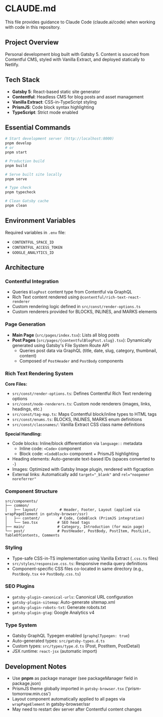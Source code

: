 # CLAUDE.md

This file provides guidance to Claude Code (claude.ai/code) when working with code in this repository.

## Project Overview

Personal development blog built with Gatsby 5. Content is sourced from Contentful CMS, styled with Vanilla Extract, and deployed statically to Netlify.

## Tech Stack

- **Gatsby 5**: React-based static site generator
- **Contentful**: Headless CMS for blog posts and asset management
- **Vanilla Extract**: CSS-in-TypeScript styling
- **PrismJS**: Code block syntax highlighting
- **TypeScript**: Strict mode enabled

## Essential Commands

```bash
# Start development server (http://localhost:8000)
pnpm develop
# or
pnpm start

# Production build
pnpm build

# Serve built site locally
pnpm serve

# Type check
pnpm typecheck

# Clean Gatsby cache
pnpm clean
```

## Environment Variables

Required variables in `.env` file:
- `CONTENTFUL_SPACE_ID`
- `CONTENTFUL_ACCESS_TOKEN`
- `GOOGLE_ANALYTICS_ID`

## Architecture

### Contentful Integration

- Queries `BlogPost` content type from Contentful via GraphQL
- Rich Text content rendered using `@contentful/rich-text-react-renderer`
- Custom rendering logic defined in `src/const/render-options.ts`
- Custom renderers provided for BLOCKS, INLINES, and MARKS elements

### Page Generation

- **Main Page** (`src/pages/index.tsx`): Lists all blog posts
- **Post Pages** (`src/pages/{contentfulBlogPost.slug}.tsx`): Dynamically generated using Gatsby's File System Route API
  - Queries post data via GraphQL (title, date, slug, category, thumbnail, content)
  - Composed of `PostHeader` and `PostBody` components

### Rich Text Rendering System

**Core Files:**
- `src/const/render-options.ts`: Defines Contentful Rich Text rendering options
- `src/const/node-renderers.ts`: Custom node renderers (images, links, headings, etc.)
- `src/const/tag-map.ts`: Maps Contentful block/inline types to HTML tags
- `src/const/enums.ts`: BLOCKS, INLINES, MARKS enum definitions
- `src/const/classnames/`: Vanilla Extract CSS class name definitions

**Special Handling:**
- Code blocks: Inline/block differentiation via `language::` metadata
  - Inline code: `<Code>` component
  - Block code: `<CodeBlock>` component + PrismJS highlighting
- Heading elements: Auto-generate text-based IDs (spaces converted to `-`)
- Images: Optimized with Gatsby Image plugin, rendered with figcaption
- External links: Automatically add `target="_blank"` and `rel="noopener noreferrer"`

### Component Structure

```
src/components/
├── common/
│   ├── layout/          # Header, Footer, Layout (applied via wrapPageElement in gatsby-browser/ssr)
│   ├── content/         # Code, CodeBlock (PrismJS integration)
│   └── Seo.tsx         # SEO head tags
├── main/               # Category, Introduction (for main page)
└── post/               # PostHeader, PostBody, PostItem, PostList, TableOfContents, Comments
```

### Styling

- Type-safe CSS-in-TS implementation using Vanilla Extract (`.css.ts` files)
- `src/styles/responsive.css.ts`: Responsive media query definitions
- Component-specific CSS files co-located in same directory (e.g., `PostBody.tsx` ↔ `PostBody.css.ts`)

### SEO Plugins

- `gatsby-plugin-canonical-urls`: Canonical URL configuration
- `gatsby-plugin-sitemap`: Auto-generate sitemap.xml
- `gatsby-plugin-robots-txt`: Generate robots.txt
- `gatsby-plugin-gtag`: Google Analytics v4

### Type System

- Gatsby GraphQL Typegen enabled (`graphqlTypegen: true`)
- Auto-generated types: `src/gatsby-types.d.ts`
- Custom types: `src/types/type.d.ts` (Post, PostItem, PostDetail)
- JSX runtime: `react-jsx` (automatic import)

## Development Notes

- Use **pnpm** as package manager (see packageManager field in package.json)
- PrismJS theme globally imported in `gatsby-browser.tsx` ('prism-tomorrow.min.css')
- Layout component automatically applied to all pages via `wrapPageElement` in gatsby-browser/ssr
- May need to restart dev server after Contentful content changes
